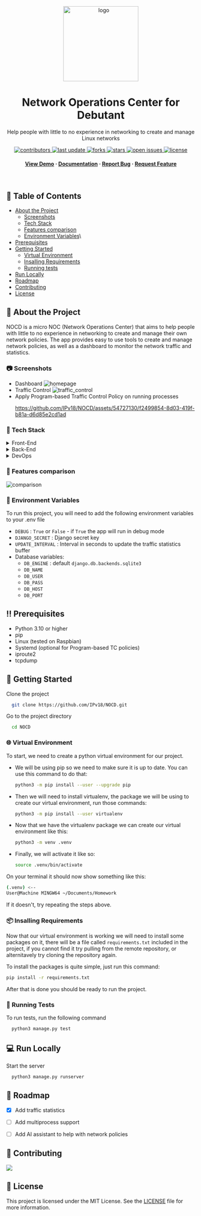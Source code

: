 <div align="center">

  <img src="assets/logo.png" alt="logo" width="200" height="auto" />
  <h1>Network Operations Center for Debutant</h1>
  
  <p>
    Help people with little to no experience in networking to create and manage Linux networks
  </p>
  
  
<!-- Badges -->
<p>
  <a href="https://github.com/IPv18/NOCD/graphs/contributors">
    <img src="https://img.shields.io/github/contributors/IPv18/NOCD" alt="contributors" />
  </a>
  <a href="">
    <img src="https://img.shields.io/github/last-commit/IPv18/NOCD" alt="last update" />
  </a>
  <a href="https://github.com/IPv18/NOCD/network/members">
    <img src="https://img.shields.io/github/forks/IPv18/NOCD" alt="forks" />
  </a>
  <a href="https://github.com/IPv18/NOCD/stargazers">
    <img src="https://img.shields.io/github/stars/IPv18/NOCD" alt="stars" />
  </a>
  <a href="https://github.com/IPv18/NOCD/issues/">
    <img src="https://img.shields.io/github/issues/IPv18/NOCD" alt="open issues" />
  </a>
  <a href="https://github.com/IPv18/NOCD/blob/master/LICENSE">
    <img src="https://img.shields.io/github/license/IPv18/NOCD.svg" alt="license" />
  </a>
</p>
   
<h4>
    <a href="https://github.com/IPv18/NOCD/">View Demo</a>
  <span> · </span>
    <a href="https://github.com/IPv18/NOCD">Documentation</a>
  <span> · </span>
    <a href="https://github.com/IPv18/NOCD/issues/">Report Bug</a>
  <span> · </span>
    <a href="https://github.com/IPv18/NOCD/issues/">Request Feature</a>
  </h4>
</div>

<br />

<!-- Table of Contents -->
## :notebook_with_decorative_cover: Table of Contents

- [About the Project](#star2-about-the-project)
  - [Screenshots](#camera-screenshots)
  - [Tech Stack](#space_invader-tech-stack)
  - [Features comparison](#dart-features-comparison)
  - [Environment Variables](#key-environment-variables)\
- [Prerequisites](#bangbang-prerequisites)
- [Getting Started](#toolbox-getting-started)
  - [Virtual Environment](#globe_with_meridians-virtual-environment)
  - [Insalling Requirements](#package-insalling-requirements)
  - [Running tests](#test_tube-running-tests)
- [Run Locally](#computer-run-locally)
- [Roadmap](#compass-roadmap)  
- [Contributing](#wave-contributing)
- [License](#page_with_curl-license)
  

<!-- About the Project -->
## :star2: About the Project
NOCD is a micro NOC (Network Operations Center) that aims to help people with little to no experience in networking to create and manage their own network policies. The app provides easy to use tools to create and manage network policies, as well as a dashboard to monitor the network traffic and statistics.



<!-- Screenshots -->
### :camera: Screenshots

<div> 
  <ul>
    <li > Dashboard
      <img src="assets/screenshots/homepage.png" alt="homepage" />
    </li>
    <li> Traffic Control
      <img src="assets/screenshots/traffic_control.png" alt="traffic_control" />
    </li>
    <li> Apply Program-based Traffic Control Policy on  running processes
 </li>
      
https://github.com/IPv18/NOCD/assets/54727130/f2499854-8d03-419f-b81a-d6d85e2cd1ad
   
  </ul>
</div>





<!-- TechStack -->
### :space_invader: Tech Stack

<details>
  <summary>Front-End</summary>
  <ul>
    <li> JavaScript </li>
    <li> jquery </li>
    <li> Chart.js </li>
    <li> popper.js </li>
    <li> datatables </li>
    <li> Bootstrap </li>
    <li> django templates </li>
  </ul>
</details>

<details>
  <summary>Back-End</summary>
  <ul>
    <li> Django </li>
    <li> Django REST framework </li>
    <li> sqlite3 </li>
    <li>
      Linux / Network
      <ul> 
        <li> systemd </li>
        <li> Linux TC (traffic controll) </li>
        <li> iproute2</li>
        <li> tcpdump</li>
        <li> iptables </li>
      </ul>
    </li>
  </ul>
</details>



<details>
<summary>DevOps</summary>
  <ul>
    <li><a href="https://docs.github.com/en/actions">GitHub Actions</a></li>
    <li><a href="https://www.jenkins.io/">Jenkins</a></li>
    <li><a href="https://www.docker.com/">Docker</a></li>
  </ul>
</details>

<!-- Features -->
### :dart: Features comparison

<img src="assets/comparison.png" alt="comparison" />

<!-- Env Variables -->
### :key: Environment Variables

To run this project, you will need to add the following environment variables to your .env file

- `DEBUG` : `True` or `False` - if `True` the app will run in debug mode
- `DJANGO_SECRET` : Django secret key 
- `UPDATE_INTERVAL` : Interval in seconds to update the traffic statistics buffer
- Database variables:
  - `DB_ENGINE` : default `django.db.backends.sqlite3`
  - `DB_NAME`
  - `DB_USER`
  - `DB_PASS`
  - `DB_HOST`
  - `DB_PORT`


## :bangbang: Prerequisites

- Python 3.10 or higher
- pip
- Linux (tested on Raspbian)
- Systemd (optional for Program-based TC policies)
- iproute2
- tcpdump


<!-- Getting Started -->
## 	:toolbox: Getting Started

Clone the project

```bash
  git clone https://github.com/IPv18/NOCD.git
```

Go to the project directory

```bash
  cd NOCD
```


### :globe_with_meridians: Virtual Environment

To start, we need to create a python virtual environment for our project.

- We will be using pip so we need to make sure it is up to date. You can use this command to do that:

    ```bash
    python3 -m pip install --user --upgrade pip
    ```

- Then we will need to install virtualenv, the package we will be using to create our virtual environment, run those commands:

    ```bash
    python3 -m pip install --user virtualenv
    ```
- Now that we have the virtualenv package we can create our virtual environment like this:

    ```bash
    python3 -m venv .venv
    ```
- Finally, we will activate it like so:

    ```bash
    source .venv/bin/activate
    ```

On your terminal it should now show something like this:
```bash
(.venv) <--
User@Machine MINGW64 ~/Documents/Homework
```
If it doesn't, try repeating the steps above.

<!-- Insalling requirements -->

### :package: Insalling Requirements

 Now that our virtual environment is working we will need to install some packages on it, there will be a file called ```requirements.txt``` included in the project, if you cannot find it try pulling from the remote repository, or alternitavely try cloning the repository again.

 To install the packages is quite simple, just run this command:

 ```bash
 pip install -r requirements.txt
 ```

 After that is done you should be ready to run the project.

   
<!-- Running Tests -->
### :test_tube: Running Tests

To run tests, run the following command

```bash
  python3 manage.py test
```


<!-- Run Locally -->
## :computer: Run Locally

Start the server

```bash
  python3 manage.py runserver
```


<!-- Roadmap -->
## :compass: Roadmap

* [x] Add traffic statistics
* [ ] Add multiprocess support
* [ ] Add AI assistant to help with network policies



<!-- Contributing -->
## :wave: Contributing

<a href="https://github.com/IPv18/NOCD/graphs/contributors">
  <img src="https://contrib.rocks/image?repo=IPv18/NOCD" />
</a>

<!-- License -->
## :page_with_curl: License

This project is licensed under the MIT License. See the [LICENSE](LICENSE) file for more information.
